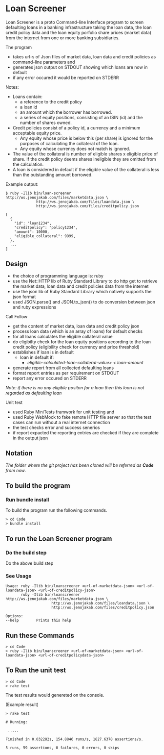 # Loan Screener

Loan Screener is a proto Command-line Interface program to screen defaulting loans in a banking infrastructure taking the loan data, the loan credit policy data and the loan equity porfolio share prices (market data) from the internet from one or more banking subsidiaries.

The program
- takes url-s of Json files of market data, loan data and credit policies as command-line parameters and
- generates json output on STDOUT showing which loans are now in default
- if any error occured it would be reported on STDERR  

Notes:
* Loans contain:
    - a reference to the credit policy
    - a loan id
    - an amount which the borrower has borrowed.
    - a series of equity positions, consisting of an ISIN (id) and the number of shares owned.
* Credit policies consist of a policy id, a currency and a minimum acceptable equity price.
  - Any equity whose price is below this (per share) is ignored for the purposes of calculating the collateral of the loan.
  - Any equity whose currency does not match is ignored.
* The value of the collateral is number of eligible shares x eligible price of share. If the credit policy deems shares ineligible they are omitted from the calculation.
* A loan is considered in default if the eligible value of the collateral is less than the outstanding amount borrowed.


Example output:

````````````````````
$ ruby -Ilib bin/loan-screener http://ws.jenojakab.com/files/marketdata.json \
              http://ws.jenojakab.com/files/loandata.json \
              http://ws.jenojakab.com/files/creditpolicy.json

[
  {
    "id": "loan1234",
    "creditpolicy": "policy1234",
    "amount": 10000,
    "eligible_collateral": 9999,
  },
  ...
]
````````````````````

## Design

* the choice of programming language is: ruby
* use the Net::HTTP lib of Ruby Standard Library to do http get to retrieve the market data, loan data and credit policies data from the internet
* use the json lib of Ruby Standard Library which natively supports the json format
* used JSON.parse() and JSON.to_json() to do conversion between json and ruby expressions

Call Follow
- get the content of market data, loan data and credit policy json
- process loan data (which is an array of loans) for default checks
- for all loans calculates the eligible collateral value
- do eligibilty check for the loan equity positions according to the loan credit policy (eligibility check for currency and price threshold)
- establishes if loan is in default
    * loan in default if: 
        - *eligible-calculated-loan-collateral-value> < loan-amount*
- generate report from all collected defaulting loans
- format report entries as per requirement on STDOUT
- report any error occured on STDERR

*Note: if there is no any eligible positon for a loan then this loan is not regarded as defaulting loan*

Unit test
- used Ruby MiniTests framwork for unit testing and
- used Ruby WebMock to fake remote HTTP file server so that the test cases can run without a real internet connection   
- the test checks error and success senerios
- if report expacted the reporting entries are checked if they are complete in the output json

## Notation

*The folder where the git project has been cloned will be referred as **Code** from now*.

## To build the program

### Run bundle install  

To build the program run the following commands.

````````````````````
> cd Code
> bundle install
````````````````````

## To run the Loan Screener program

### Do the build step

Do the above build step

### See Usage

````````````````````````
Usage: ruby -Ilib bin/loanscreener <url-of-marketdata-json> <url-of-loandata-json> <url-of-creditpolicy-json>
       ruby -Ilib bin/loanscreener http://ws.jenojakab.com/files/marketdata.json \
                     http://ws.jenojakab.com/files/loandata.json \
                     http://ws.jenojakab.com/files/creditpolicy.json

Options:
--help        Prints this help
````````````````````````

## Run these Commands

````````````````````````
> cd Code
> ruby -Ilib bin/loanscreener <url-of-marketdata-json> <url-of-loandata-json> <url-of-creditpolicydata-json>
````````````````````````

## To Run the unit test

````````````````````````
> cd Code
> rake test
````````````````````````

The test results would genereted on the console.

(Example result)

````````````````````````
> rake test

# Running:

 .....

Finished in 0.032282s, 154.8846 runs/s, 1827.6378 assertions/s.

5 runs, 59 assertions, 0 failures, 0 errors, 0 skips

````````````````````````

